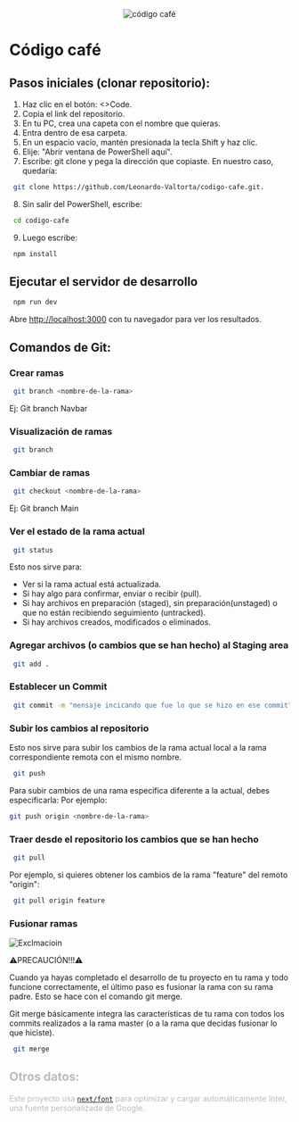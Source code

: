 <div style="text-align:center">
    <img src="https://thumbs2.imgbox.com/66/0a/TyYtOS9r_t.png" alt="código café"/>
</div>

# Código café 
## Pasos iniciales (clonar repositorio):

1) Haz clic en el botón: <>Code.
2) Copia el link del repositorio.
3) En tu PC, crea una capeta con el nombre que quieras.
4) Entra dentro de esa carpeta.
5) En un espacio vacío, mantén presionada la tecla Shift y haz clic.
6) Elije: "Abrir ventana de PowerShell aquí".
7) Escribe: git clone y pega la dirección que copiaste. En nuestro caso, quedaría:
```bash
 git clone https://github.com/Leonardo-Valtorta/codigo-cafe.git.
```
8) Sin salir del PowerShell, escribe: 
```bash
 cd codigo-cafe
```
9) Luego escribe:
```bash
 npm install
```

## Ejecutar el servidor de desarrollo

```bash
 npm run dev
```

Abre [http://localhost:3000](http://localhost:3000) con tu navegador para ver los resultados.

## Comandos de Git:
### Crear ramas
```bash
 git branch <nombre-de-la-rama>
 ```
Ej: Git branch Navbar

### Visualización de ramas
```bash
 git branch
 ```
### Cambiar de ramas
```bash
 git checkout <nombre-de-la-rama>
 ```
Ej: Git branch Main

### Ver el estado de la rama actual
```bash
 git status
 ```
Esto nos sirve para:
* Ver si la rama actual está actualizada.
* Si hay algo para confirmar, enviar o recibir (pull).
* Si hay archivos en preparación (staged), sin preparación(unstaged) o que no están recibiendo seguimiento (untracked).
* Si hay archivos creados, modificados o eliminados.

### Agregar archivos (o cambios que se han hecho) al Staging area
```bash
 git add .
 ```
### Establecer un Commit
```bash
 git commit -m "mensaje incicando que fue lo que se hizo en ese commit"
 ```
### Subir los cambios al repositorio
Esto nos sirve para subir los cambios de la rama actual local a la rama correspondiente remota con el mismo nombre.
```bash
 git push 
 ```
 Para subir cambios de una rama específica diferente a la actual, debes especificarla:
 Por ejemplo:
 ```bash
 git push origin <nombre-de-la-rama>
 ```
### Traer desde el repositorio los cambios que se han hecho
```bash
 git pull 
 ```
 Por ejemplo, si quieres obtener los cambios de la rama "feature" del remoto "origin":
```bash
 git pull origin feature
```

### Fusionar ramas

<img src="https://img.icons8.com/?size=48&id=5tH5sHqq0t2q&format=png" alt="Exclmacioin" />

:warning:PRECAUCIÓN!!!:warning:

Cuando ya hayas completado el desarrollo de tu proyecto en tu rama y todo funcione correctamente, el último paso es fusionar la rama con su rama padre. Esto se hace con el comando git merge.

Git merge básicamente integra las características de tu rama con todos los commits realizados a la rama master (o a la rama que decidas fusionar lo que hiciste).

```bash
 git merge
 ```

<div style="color: #BABABA">
<h2>Otros datos:</h2>

Este proyecto usa [`next/font`](https://nextjs.org/docs/basic-features/font-optimization) para optimizar y cargar automáticamente Inter, una fuente personalizada de Google.
</div>
